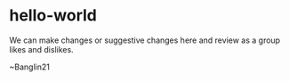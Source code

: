 # hello-world

We can make changes or suggestive changes here and review as a group likes and dislikes. 

~Banglin21
